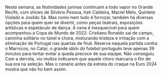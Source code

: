 Nesta semana, as festividades juninas continuam a todo vapor no Grande Recife, com shows de Silvério Pessoa, Irah Caldeira, Maciel Melo, Quinteto Violado e Josildo Sá. Mas como nem tudo é forrozar, também há diversas opções para quem quer se divertir, como peças teatrais, exposições artísticas e espetáculo de dança.
A cena é inesquecível para quem acompanhou a Copa do Mundo de 2022: Cristiano Ronaldo sai de campo, caminha solitário no túnel e chora, misturando tristeza e irritação com a eliminação de Portugal nas quartas de final. Reserva naquela partida contra o Marrocos, no Catar, o grande ídolo do futebol português teve apenas 39 minutos para tentar evitar a queda precoce de sua equipe. Não conseguiu. Com a derrota, viu muitos indicarem que aquele choro marcaria o fim de sua era na seleção. Mas o cenário antes da estreia do craque na Euro 2024 mostra que não foi bem assim.
